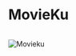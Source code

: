 # MovieKu
[![<bismastr>](https://circleci.com/gh/bismastr/jetpack-submission1.svg?style=svg)](https://app.circleci.com/pipelines/github/bismastr/movieku)

  ![Movieku](https://user-images.githubusercontent.com/70461720/124352377-1b519280-dc2a-11eb-98f4-a66499096295.png)
